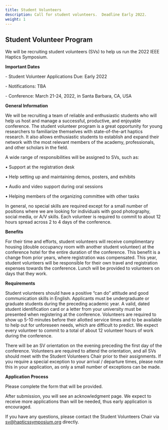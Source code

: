 ```yaml
---
title: Student Volunteers
description: Call for student volunteers.  Deadline Early 2022.
weight: 1
---
```

## Student Volunteer Program

We will be recruiting student volunteers (SVs) to help us run the 2022 IEEE Haptics Symposium.

**Important Dates**

\- Student Volunteer Applications Due:  Early 2022

\- Notifications: TBA

\- Conference: March 21-24, 2022, in Santa Barbara, CA, USA

**General Information**

We will be recruiting a team of reliable and enthusiastic students who will help us host and manage a successful, productive, and enjoyable conference. The student volunteer program is a great opportunity for young researchers to familiarize themselves with state-of-the-art haptics research. It also allows enthusiastic students to establish and expand their network with the most relevant members of the academy, professionals, and other scholars in the field.

A wide range of responsibilities will be assigned to SVs, such as:

•	Support at the registration desk

•	Help setting up and maintaining demos, posters, and exhibits

•	Audio and video support during oral sessions

•	Helping members of the organizing committee with other tasks

In general, no special skills are required except for a small number of positions where we are looking for individuals with good photography, social media, or A/V skills. Each volunteer is required to commit to about 12 hours spread across 2 to 4 days of the conference.

**Benefits**

For their time and efforts, student volunteers will receive complimentary housing (double occupancy room with another student volunteer) at the conference hotel for the entire duration of the conference. This benefit is a change from prior years, where registration was compensated. This year, student volunteers will be responsible for their own travel and registration expenses towards the conference. Lunch will be provided to volunteers on days that they work. 

**Requirements**

Student volunteers should have a positive “can do” attitude and good communication skills in English. Applicants must be undergraduate or graduate students during the preceding academic year. A valid, dated student identification card or a letter from your university must be presented when registering at the conference. Volunteers are required to show up 5-10 minutes before their allotted service times and to be available to help out for unforeseen needs, which are difficult to predict. We expect every volunteer to commit to a total of about 12 volunteer hours of work during the conference.

There will be an SV orientation on the evening preceding the first day of the conference. Volunteers are required to attend the orientation, and all SVs should meet with the Student Volunteers Chair prior to their assignments. If you require a special exception to your arrival / departure times, please note this in your application, as only a small number of exceptions can be made.

**Application Process**

Please complete the form that will be provided. 


After submission, you will see an acknowledgment page. We expect to receive more applications than will be needed, thus early application is encouraged. 

If you have any questions, please contact the Student Volunteers Chair via sv@hapticssymposium.org directly.
